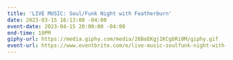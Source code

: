 ```yaml
---
title: 'LIVE MUSIC: Soul/Funk Night with Featherburn'
date: 2023-03-15 16:13:00 -04:00
event-date: 2023-04-15 20:00:00 -04:00
end-time: 10PM
giphy-url: https://media.giphy.com/media/26BoEKgj1KCgbRi0M/giphy.gif
event-url: https://www.eventbrite.com/e/live-music-soulfunk-night-with-featherburn-tickets-590425156537
---
```


